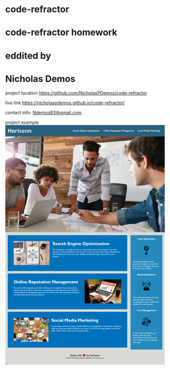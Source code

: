 # code-refractor

# code-refractor homework

# eddited by
# Nicholas Demos




project location
https://github.com/NicholasPDemos/code-refractor

live link
https://nicholaspdemos.github.io/code-refractor/

contact info:
Ndemos83@gmail.com

project example
![project preview](./assets/images/code%20refractor%20example.png)